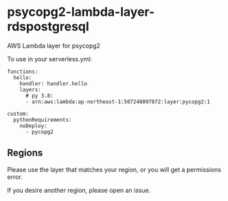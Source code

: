 # psycopg2-lambda-layer-rdspostgresql
AWS Lambda layer for psycopg2


To use in your serverless.yml:
```
functions:
  hello:
    handler: handler.hello
    layers:
      # py 3.8:
      - arn:aws:lambda:ap-northeast-1:507248097872:layer:pycopg2:1
```

```
custom:
  pythonRequirements:
    noDeploy:
      - pycopg2
```
## Regions
Please use the layer that matches your region, or you will get a permissions error.

If you desire another region, please open an issue.
